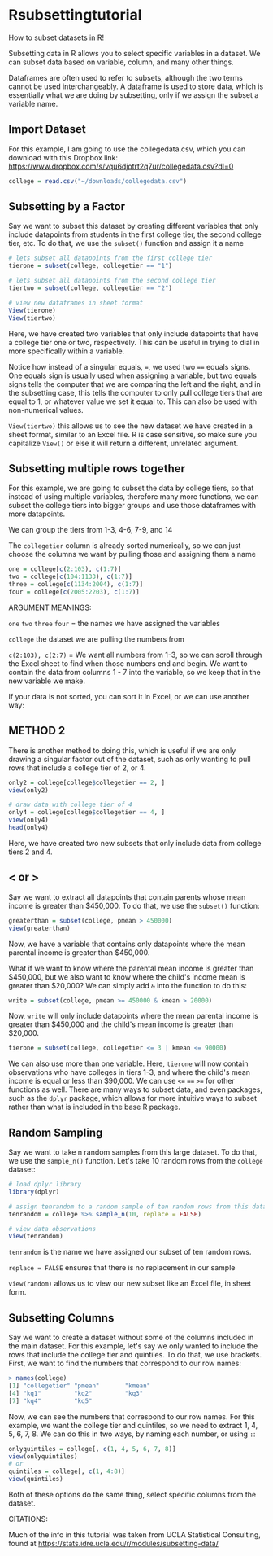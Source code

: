 # Rsubsettingtutorial
How to subset datasets in R!

Subsetting data in R allows you to select specific variables in a dataset. We can subset data based on variable, column, and many other things.

Dataframes are often used to refer to subsets, although the two terms cannot be used interchangeably. A dataframe is used to store data, which is essentially what we are doing by subsetting, only if we assign the subset a variable name. 

## Import Dataset
For this example, I am going to use the collegedata.csv, which you can download with this Dropbox link: https://www.dropbox.com/s/vqu6djotrt2q7ur/collegedata.csv?dl=0

``` r
college = read.csv("~/downloads/collegedata.csv")
```

## Subsetting by a Factor
Say we want to subset this dataset by creating different variables that only include datapoints from students in the first college tier, the second college tier, etc. To do that, we use the `subset()` function and assign it a name

```r
# lets subset all datapoints from the first college tier
tierone = subset(college, collegetier == "1")

# lets subset all datapoints from the second college tier
tiertwo = subset(college, collegetier == "2")

# view new dataframes in sheet format
View(tierone)
View(tiertwo)
```
Here, we have created two variables that only include datapoints that have a college tier one or two, respectively. This can be useful in trying to dial in more specifically within a variable.

Notice how instead of a singular equals, `=`, we used two `==` equals signs. One equals sign is usually used when assigning a variable, but two equals signs tells the computer that we are comparing the left and the right, and in the subsetting case, this tells the computer to only pull college tiers that are equal to 1, or whatever value we set it equal to. This can also be used with non-numerical values.  

`View(tiertwo)` this allows us to see the new dataset we have created in a sheet format, similar to an Excel file. R is case sensitive, so make sure you capitalize `View()` or else it will return a different, unrelated argument.

## Subsetting multiple rows together
For this example, we are going to subset the data by college tiers, so that instead of using multiple variables, therefore many more functions, we can subset the college tiers into bigger groups and use those dataframes with more datapoints. 

We can group the tiers from 1-3, 4-6, 7-9, and 14

The `collegetier` column is already sorted numerically, so we can just choose the columns
we want by pulling those and assigning them a name

``` r
one = college[c(2:103), c(1:7)]
two = college[c(104:1133), c(1:7)]
three = college[c(1134:2004), c(1:7)]
four = college[c(2005:2203), c(1:7)]

```


ARGUMENT MEANINGS:

`one` `two` `three` `four` = the names we have assigned the variables

`college` the dataset we are pulling the numbers from

`c(2:103), c(2:7)` = We want all numbers from 1-3, so we can scroll through
the Excel sheet to find when those numbers end and begin. We want to contain the
data from columns 1 - 7 into the variable, so we keep that in the new variable we make.

If your data is not sorted, you can sort it in Excel, or we can use another way:

## METHOD 2
There is another method to doing this, which is useful if we are only drawing a singular factor out of the dataset, such as only wanting to pull rows that include a college tier of 2, or 4.

```r
only2 = college[college$collegetier == 2, ]
view(only2)

# draw data with college tier of 4
only4 = college[college$collegetier == 4, ]
view(only4)
head(only4)
```

Here, we have created two new subsets that only include data from college tiers 2 and 4. 

## < or >
Say we want to extract all datapoints that contain parents whose mean income is greater than $450,000. To do that, we use the `subset()` function:

```r
greaterthan = subset(college, pmean > 450000)
view(greaterthan)
```
Now, we have a variable that contains only datapoints where the mean parental income is greater than $450,000.

What if we want to know where the parental mean income is greater than $450,000, but we also want to know where the child's income mean is greater than $20,000? We can simply add `&` into the function to do this:

```r
write = subset(college, pmean >= 450000 & kmean > 20000)
```

Now, `write` will only include datapoints where the mean parental income is greater than $450,000 and the child's mean income is greater than $20,000.

``` r
tierone = subset(college, collegetier <= 3 | kmean <= 90000)

```

We can also use more than one variable. Here, `tierone` will now contain observations who have colleges in tiers 1-3, and where the child's mean income is equal or less than $90,000. We can use `<=` `==` `>=` for other functions as well. There are many ways to subset data, and even packages, such as the `dplyr` package, which allows for more intuitive ways to subset rather than what is included in the base R package.

## Random Sampling
Say we want to take n random samples from this large dataset. To do that, we use the `sample_n()` function. Let's take 10 random rows from the `college` dataset:

``` r
# load dplyr library
library(dplyr)

# assign tenrandom to a random sample of ten random rows from this dataset
tenrandom = college %>% sample_n(10, replace = FALSE)

# view data observations
View(tenrandom)
```

`tenrandom` is the name we have assigned our subset of ten random rows.

`replace = FALSE` ensures that there is no replacement in our sample

`view(random)` allows us to view our new subset like an Excel file, in sheet form.

## Subsetting Columns
Say we want to create a dataset without some of the columns included in the main dataset. For this example, let's say we only wanted to include the rows that include the college tier and quintiles. To do that, we use brackets. First, we want to find the numbers that correspond to our row names:

```r
> names(college)
[1] "collegetier" "pmean"       "kmean"      
[4] "kq1"         "kq2"         "kq3"        
[7] "kq4"         "kq5" 
```

Now, we can see the numbers that correspond to our row names. For this example, we want the college tier and quintiles, so we need to extract 1, 4, 5, 6, 7, 8. We can do this in two ways, by naming each number, or using `:`:

```r
onlyquintiles = college[, c(1, 4, 5, 6, 7, 8)]
view(onlyquintiles)
# or
quintiles = college[, c(1, 4:8)]
view(quintiles)
```

Both of these options do the same thing, select specific columns from the dataset.



CITATIONS:

Much of the info in this tutorial was taken from UCLA Statistical Consulting, found at https://stats.idre.ucla.edu/r/modules/subsetting-data/






